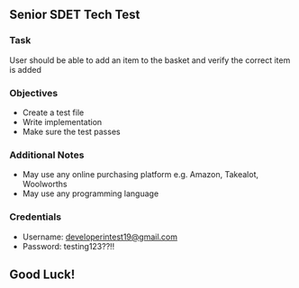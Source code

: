 ## Senior SDET Tech Test

### Task
User should be able to add an item to the basket and verify the correct item is added

### Objectives

- Create a test file 
- Write implementation 
- Make sure the test passes 

### Additional Notes 

- May use any online purchasing platform e.g. Amazon, Takealot, Woolworths
- May use any programming language 

### Credentials
- Username: developerintest19@gmail.com
- Password: testing123??!!

## Good Luck!
